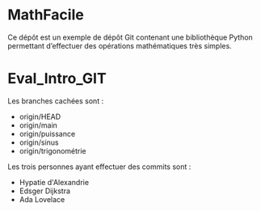 # MathFacile

Ce dépôt est un exemple de dépôt Git contenant une bibliothèque Python
permettant d’effectuer des opérations mathématiques très simples.
# Eval_Intro_GIT

Les branches cachées sont :

- origin/HEAD
- origin/main
- origin/puissance
- origin/sinus
- origin/trigonométrie

Les trois personnes ayant effectuer des commits sont :

- Hypatie d'Alexandrie
- Edsger Dijkstra
- Ada Lovelace
